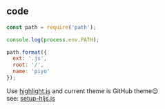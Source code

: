 ## code

```javascript
const path = require('path');

console.log(process.env.PATH);

path.format({
  ext: '.js',
  root: '/',
  name: 'piyo'
});
```

Use [highlight.js](https://github.com/isagalaev/highlight.js/) and current theme is GitHub theme😌  
see: [setup-hljs.js](https://github.com/abouthiroppy/slides/blob/master/src/lib/setup-hljs.js)
